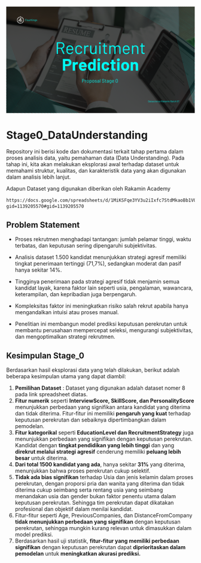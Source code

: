 [![banner1](bg.png)](https://www.github.com/4Kings-Rakamin)


# Stage0_DataUnderstanding

Repository ini berisi kode dan dokumentasi terkait tahap pertama dalam proses analisis data, yaitu pemahaman data (Data Understanding). Pada tahap ini, kita akan melakukan eksplorasi awal terhadap dataset untuk memahami struktur, kualitas, dan karakteristik data yang akan digunakan dalam analisis lebih lanjut.

Adapun Dataset yang digunakan diberikan oleh Rakamin Academy

```
https://docs.google.com/spreadsheets/d/1MiKSFqe3YV3u2iIxfc7StdMkaoBb1V0U93TeKKkvOWk/edit?gid=1139205570#gid=1139205570

```

## Problem Statement
- Proses rekrutmen menghadapi tantangan: jumlah pelamar tinggi, waktu terbatas, dan keputusan sering dipengaruhi subjektivitas.

- Analisis dataset 1.500 kandidat menunjukkan strategi agresif memiliki tingkat penerimaan tertinggi (71,7%), sedangkan moderat dan pasif hanya sekitar 14%.

- Tingginya penerimaan pada strategi agresif tidak menjamin semua kandidat layak, karena faktor lain seperti usia, pengalaman, wawancara, keterampilan, dan kepribadian juga berpengaruh.

- Kompleksitas faktor ini meningkatkan risiko salah rekrut apabila hanya mengandalkan intuisi atau proses manual.

- Penelitian ini membangun model prediksi keputusan perekrutan untuk membantu perusahaan mempercepat seleksi, mengurangi subjektivitas, dan mengoptimalkan strategi rekrutmen.

## Kesimpulan Stage_0
Berdasarkan hasil eksplorasi data yang telah dilakukan, berikut adalah beberapa kesimpulan utama yang dapat diambil:
1. **Pemilihan Dataset** : Dataset yang digunakan adalah dataset nomer 8 pada link spreadsheet diatas.
2. **Fitur numerik** seperti **InterviewScore, SkillScore, dan PersonalityScore** menunjukkan perbedaan yang signifikan antara kandidat yang diterima dan tidak diterima. Fitur-fitur ini memiliki **pengaruh yang kuat** terhadap keputusan perekrutan dan sebaiknya dipertimbangkan dalam pemodelan.
3. **Fitur kategorikal** seperti **EducationLevel dan RecruitmentStrategy** juga menunjukkan perbedaan yang signifikan dengan keputusan perekrutan. Kandidat dengan **tingkat pendidikan yang lebih tinggi** dan yang **direkrut melalui strategi agresif** cenderung memiliki **peluang lebih besar** untuk diterima.
4. **Dari total 1500 kandidat yang ada**, hanya sekitar **31%** yang diterima, menunjukkan bahwa proses perekrutan cukup selektif.
5. **Tidak ada bias signifikan** terhadap Usia dan jenis kelamin dalam proses perekrutan, dengan proporsi pria dan wanita yang diterima dan tidak diterima cukup seimbang serta rentang usia yang seimbang menandakan usia dan gender bukan faktor penentu utama dalam keputusan perekrutan. Sehingga tim perekrutan dapat dikatakan profesional dan objektif dalam menilai kandidat.
6. Fitur-fitur seperti Age, PreviousCompanies, dan DistanceFromCompany **tidak menunjukkan perbedaan yang signifikan** dengan keputusan perekrutan, sehingga mungkin kurang relevan untuk dimasukkan dalam model prediksi.
7. Berdasarkan hasil uji statistik, **fitur-fitur yang memiliki perbedaan signifikan** dengan keputusan perekrutan dapat **diprioritaskan dalam pemodelan** untuk **meningkatkan akurasi prediksi.**